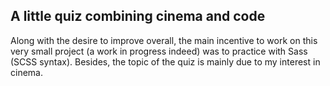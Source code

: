 ## A little quiz combining cinema and code

Along with the desire to improve overall, the main incentive to work on this very small project (a work in progress indeed) was to practice with Sass (SCSS syntax). Besides, the topic of the quiz is mainly due to my interest in cinema.
